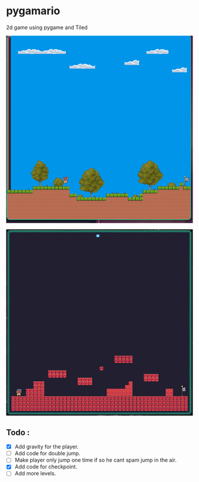 # pygamario
2d game using pygame and Tiled

![Image Alt Text](https://github.com/Aliiiiii404/pygamario/blob/main/screenshots/pygamario.png)

![Image Alt Text](https://github.com/Aliiiiii404/pygamario/blob/main/screenshots/pygamario-1.png)

## Todo :
 - [x] Add gravity for the player. 
 - [ ] Add code for double jump.
 - [ ] Make player only jump one time if so he cant spam jump in the air.
 - [x] Add code for checkpoint.
 - [ ] Add more levels.
